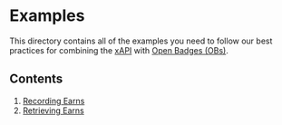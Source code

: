 # Examples
This directory contains all of the examples you need to follow our best practices for combining the [xAPI](https://github.com/adlnet/xAPI-Spec/blob/master/xAPI.md#attachments) with [Open Badges (OBs)](http://openbadges.org).

## Contents
1. [Recording Earns](/examples/recording-earns.md)
2. [Retrieving Earns](/examples/retrieving-earns.md)

